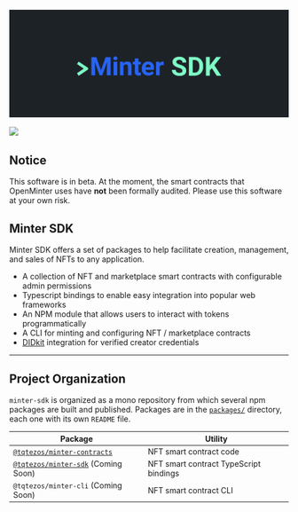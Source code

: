 ![Minter SDK header](/docs/mintersdkhead.png)

[![](https://img.shields.io/badge/license-MIT-brightgreen)](LICENSE)

## Notice

This software is in beta. At the moment, the smart contracts
that OpenMinter uses have **not** been formally audited. Please
use this software at your own risk.

## Minter SDK

Minter SDK offers a set of packages to help facilitate creation, management, and sales of NFTs to any application.

-   A collection of NFT and marketplace smart contracts with configurable admin permissions
-   Typescript bindings to enable easy integration into popular web frameworks
-   An NPM module that allows users to interact with tokens programmatically
-   A CLI for minting and configuring NFT / marketplace contracts
-   [DIDkit](https://www.spruceid.com/didkit) integration for verified creator credentials

--- 
## Project Organization
`minter-sdk` is organized as a mono repository from which several npm packages are built and published. Packages are in the [`packages/`](packages) directory, each one with its own `README` file.


| Package                                                    | Utility                                  |
| ---------------------------------------------------------  | ---------------------------------------- |
| [`@tqtezos/minter-contracts`](packages/minter-contracts)   | NFT smart contract code                  |
| [`@tqtezos/minter-sdk`](packages/minter-sdk) (Coming Soon) | NFT smart contract TypeScript bindings   |
| `@tqtezos/minter-cli` (Coming Soon)                        | NFT smart contract CLI                   |
